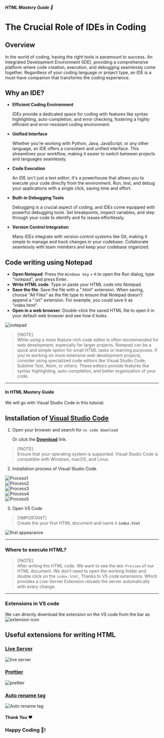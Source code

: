 ##### HTML Mastery Guide 🏅
# The Crucial Role of IDEs in Coding
## Overview
In the world of coding, having the right tools is paramount to success. An Integrated Development Environment (IDE), providing a comprehensive platform where code creation, execution, and debugging seamlessly come together. Regardless of your coding language or project type, an IDE is a must-have companion that transforms the coding experience.

## Why an IDE?
- **Efficient Coding Environment**

   IDEs provide a dedicated space for coding with features like syntax highlighting, auto-completion, and error checking, fostering a highly efficient and error-resistant coding environment.

- **Unified Interface**

   Whether you're working with Python, Java, JavaScript, or any other language, an IDE offers a consistent and unified interface. This streamlines your workflow, making it easier to switch between projects and languages seamlessly.

- **Code Execution**

  An IDE isn't just a text editor; it's a powerhouse that allows you to execute your code directly from the environment. Run, test, and debug your applications with a single click, saving time and effort.

- **Built-in Debugging Tools**

   Debugging is a crucial aspect of coding, and IDEs come equipped with powerful debugging tools. Set breakpoints, inspect variables, and step through your code to identify and fix issues effortlessly.

- **Version Control Integration**

   Many IDEs integrate with version control systems like Git, making it simple to manage and track changes in your codebase. Collaborate seamlessly with team members and keep your codebase organized.

## Code writing using Notepad

- **Open Notepad**: Press the `Windows key` + `R` to open the Run dialog, type  "notepad", and press Enter.
- **Write HTML code**: Type or paste your HTML code into Notepad.
- **Save the file**: Save the file with a ".html" extension. When saving, choose "All Files" as the file type to ensure that Notepad doesn't append a ".txt" extension. For example, you could save it as "index.html".
- **Open in a web browser**: Double-click the saved HTML file to open it in your default web browser and see how it looks.

![notepad](https://github.com/Ninja-Vikash/asset-cloud/blob/main/assets%20-%20HTML/notepad-view.png) 

> [!NOTE]\
> While using a more feature-rich code editor is often recommended for web development, especially for larger projects, Notepad can be a quick and simple option for small HTML tasks or learning purposes. If you're working on more extensive web development projects, consider using specialized code editors like Visual Studio Code, Sublime Text, Atom, or others. These editors provide features like syntax highlighting, auto-completion, and better organization of your code.

***

#### In HTML Mastery Guide
We will go with Visual Studio Code in this tutorial.

## Installation of <a href="https://code.visualstudio.com/" >Visual Studio Code</a>

1. Open your browser and search for `vs code download`

   Or click the <a href="https://code.visualstudio.com/" >**Download**</a> link. 
> [!NOTE]\
> Ensure that your operating system is supported. Visual Studio Code is compatible with Windows, macOS, and Linux.

2. Installation process of Visual Studio Code.

![Process1](https://github.com/Ninja-Vikash/asset-cloud/blob/main/assets%20-%20HTML/Installing-option.png) <br>
![Process2](https://github.com/Ninja-Vikash/asset-cloud/blob/main/assets%20-%20HTML/Installing-option1.png) <br>
![Process3](https://github.com/Ninja-Vikash/asset-cloud/blob/main/assets%20-%20HTML/Installing-option2.png) <br>
![Process4](https://github.com/Ninja-Vikash/asset-cloud/blob/main/assets%20-%20HTML/Installing-option3.png) <br>
![Process5](https://github.com/Ninja-Vikash/asset-cloud/blob/main/assets%20-%20HTML/Installing-option4.png) <br>

3. Open VS Code
> [!IMPORTANT]\
> Create the your first HTML document and name it **`index.html`**

![first appearance](https://github.com/Ninja-Vikash/asset-cloud/blob/main/assets%20-%20HTML/first%20apperance.png)

***
### Where to execute HTML?
> [!NOTE]\
> After writing the HTML code. We want to see the `Web-Preview` of our HTML document. We don't need to open the working folder and double click on the `index.html`, Thanks to VS code extensions. Which provides a Live-Server Extension reloads the server automatically with every change.
***
### Extensions in VS code
We can directly download the extension on the VS code from the bar as
![extension icon](https://github.com/Ninja-Vikash/asset-cloud/blob/main/assets%20-%20HTML/Extension%20Icon.png)

## Useful extensions for writing HTML

### <a href="https://marketplace.visualstudio.com/items?itemName=ritwickdey.LiveServer">Live Server</a> 
![live server](https://github.com/Ninja-Vikash/asset-cloud/blob/main/assets%20-%20HTML/live%20server.png)
### <a href="https://prettier.io/docs/en/editors.html">Prettier</a>
![prettier](https://github.com/Ninja-Vikash/asset-cloud/blob/main/assets%20-%20HTML/prettier.png)
### <a href="https://marketplace.visualstudio.com/items?itemName=formulahendry.auto-rename-tag">Auto rename tag</a>
![Auto rename tag](https://github.com/Ninja-Vikash/asset-cloud/blob/main/assets%20-%20HTML/auto%20rename%20tag.png)

#### Thank You ❤️
### Happy Coding 🤝!